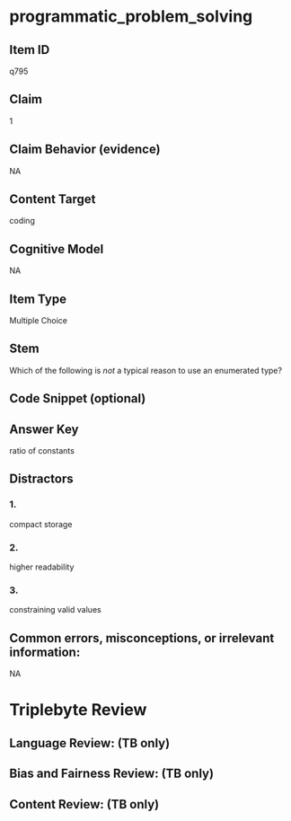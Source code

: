# programmatic_problem_solving

## Item ID
q795

## Claim
1

## Claim Behavior (evidence)
NA

## Content Target
coding

## Cognitive Model
NA

## Item Type
Multiple Choice

## Stem
Which of the following is *not* a typical reason to use an enumerated type?

## Code Snippet (optional)


## Answer Key
ratio of constants

## Distractors

### 1.
compact storage

### 2.
higher readability

### 3.
constraining valid values

## Common errors, misconceptions, or irrelevant information:
NA

# Triplebyte Review


## Language Review: (TB only)


## Bias and Fairness Review: (TB only)


## Content Review: (TB only)

